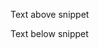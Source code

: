 Text above snippet

<!--SNIPSTART money-transfer-project-template-go-workflow @https://github.com/temporalio/money-transfer-project-template-go/workflow.go {"selectedLines": ["1", "3-5"]} -->
<!--SNIPEND-->

Text below snippet
